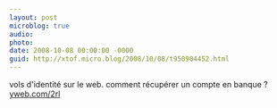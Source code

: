 ```yaml
---
layout: post
microblog: true
audio: 
photo: 
date: 2008-10-08 00:00:00 -0000
guid: http://xtof.micro.blog/2008/10/08/t950904452.html
---
```

vols d'identité sur le web. comment récupérer un compte en banque ? [yweb.com/2rl](http://yweb.com/2rl)
